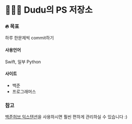 # 🧑🏻‍💻 Dudu의 PS 저장소


### 🔥 목표
하루 한문제씩 commit하기

#### 사용언어
Swift, 일부 Python

#### 사이트
- 백준
- 프로그래머스

### 참고
[백준허브 익스텐션](https://github.com/flaxinger/BaekjoonHub)을 사용하시면 훨씬 편하게 관리하실 수 있습니다 :)
